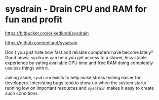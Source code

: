 
# sysdrain - Drain CPU and RAM for fun and profit

https://bitbucket.org/erikedlund/sysdrain

https://github.com/edlund/sysdrain

Don't you just hate how fast and reliable computers have
become lately? Good news; `sysdrain` can help you get access
to a slower, less stable experience by eating available CPU
time and free RAM doing completely useless things with it.

Joking aside, `sysdrain` exists to help make stress testing
easier for developers. Interesting bugs tend to show up when
the system starts running low on important resources and
`sysdrain` makes it easy to create such conditions.


